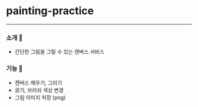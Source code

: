 # painting-practice
----------------

### 소개 🥳
- 간단한 그림을 그릴 수 있는 캔버스 서비스


### 기능 🥳
- 캔버스 채우기, 그리기
- 굵기, 브러쉬 색상 변경
- 그림 이미지 저장 (png)